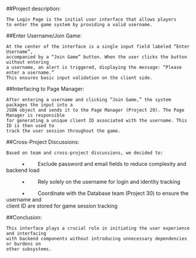 ##Project description: 

	The Login Page is the initial user interface that allows players 	
	to enter the game system by providing a valid username.  

 
##Enter Username/Join Game:

	At the center of the interface is a single input field labeled “Enter Username”, 
	accompanied by a “Join Game” button. When the user clicks the button without entering 
	a username, an alert is triggered, displaying the message: “Please enter a username.” 
	This ensures basic input validation on the client side. 

 
##Interfacing to Page Manager:

	After entering a username and clicking “Join Game,” the system packages the input into a 
	JSON object and sends it to the Page Manager (Project 29). The Page Manager is responsible 
	for generating a unique client ID associated with the username. This ID is then used to 
	track the user session throughout the game. 

 
##Cross-Project Discussions:

	Based on team and cross-project discussions, we decided to: 

      •     Exclude password and email fields to reduce complexity and backend load 

      •     Rely solely on the username for login and identity tracking 

      •     Coordinate with the Database team (Project 30) to ensure the username and 	
			client ID are stored for game session tracking 

 

 
##Conclusion:

	This interface plays a crucial role in initiating the user experience and interfacing 	
	with backend components without introducing unnecessary dependencies or burdens on 
	other subsystems. 

